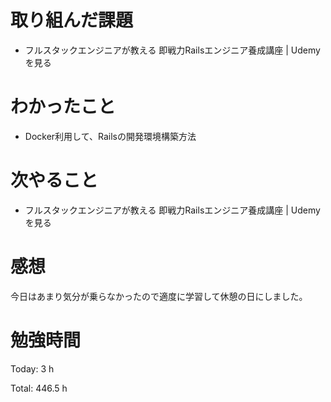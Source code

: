 # 取り組んだ課題
- フルスタックエンジニアが教える 即戦力Railsエンジニア養成講座 | Udemyを見る

# わかったこと
- Docker利用して、Railsの開発環境構築方法

# 次やること
- フルスタックエンジニアが教える 即戦力Railsエンジニア養成講座 | Udemyを見る

# 感想
今日はあまり気分が乗らなかったので適度に学習して休憩の日にしました。

# 勉強時間
Today: 3 h

Total: 446.5 h
